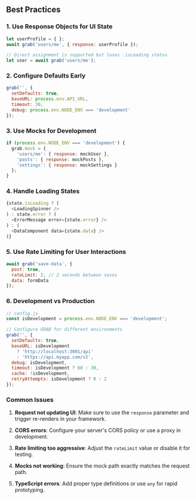 

## Best Practices

### 1. **Use Response Objects for UI State**

```javascript
let userProfile = { };
await grab('users/me', { response: userProfile });

// Direct assignment is supported but loses .isLoading status
let user = await grab('users/me');
```

### 2. **Configure Defaults Early**

```javascript
grab('', {
  setDefaults: true,
  baseURL: process.env.API_URL,
  timeout: 30,
  debug: process.env.NODE_ENV === 'development'
});
```

### 3. **Use Mocks for Development**

```javascript
if (process.env.NODE_ENV === 'development') {
  grab.mock = {
    'users/me': { response: mockUser },
    'posts': { response: mockPosts },
    'settings': { response: mockSettings }
  };
}
```

### 4. **Handle Loading States**

```javascript
{state.isLoading ? (
  <LoadingSpinner />
) : state.error ? (
  <ErrorMessage error={state.error} />
) : (
  <DataComponent data={state.data} />
)}
```

### 5. **Use Rate Limiting for User Interactions**

```javascript
await grab('save-data', {
  post: true,
  rateLimit: 2, // 2 seconds between saves
  data: formData
});
```

### 6. **Development vs Production**

```javascript
// config.js
const isDevelopment = process.env.NODE_ENV === 'development';

// Configure GRAB for different environments
grab('', {
  setDefaults: true,
  baseURL: isDevelopment 
    ? 'http://localhost:3001/api'
    : 'https://api.myapp.com/v1',
  debug: isDevelopment,
  timeout: isDevelopment ? 60 : 30,
  cache: !isDevelopment,
  retryAttempts: isDevelopment ? 0 : 2
});
```

### Common Issues

1. **Request not updating UI**: Make sure to use the `response` parameter and trigger re-renders in your framework.

2. **CORS errors**: Configure your server's CORS policy or use a proxy in development.

3. **Rate limiting too aggressive**: Adjust the `rateLimit` value or disable it for testing.

4. **Mocks not working**: Ensure the mock path exactly matches the request path.

5. **TypeScript errors**: Add proper type definitions or use `any` for rapid prototyping.

